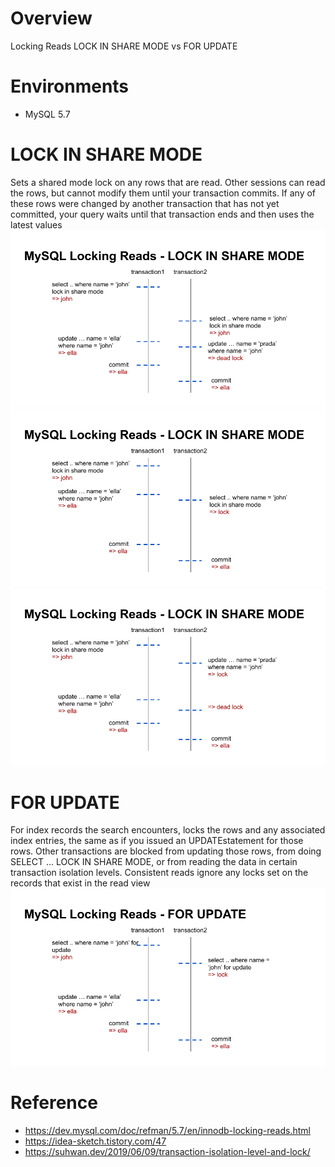 # Overview
Locking Reads
LOCK IN SHARE MODE vs FOR UPDATE

# Environments
* MySQL 5.7

# LOCK IN SHARE MODE
Sets a shared mode lock on any rows that are read. Other sessions can read the rows, but cannot modify them until your transaction commits. If any of these rows were changed by another transaction that has not yet committed, your query waits until that transaction ends and then uses the latest values<br>
![alt text](lock_in_share_mode1.png)<br>
![alt text](lock_in_share_mode2.png)<br>
![alt text](lock_in_share_mode3.png)<br>

# FOR UPDATE
For index records the search encounters, locks the rows and any associated index entries, the same as if you issued an UPDATEstatement for those rows. Other transactions are blocked from updating those rows, from doing SELECT ... LOCK IN SHARE MODE, or from reading the data in certain transaction isolation levels. Consistent reads ignore any locks set on the records that exist in the read view<br>
![alt text](for_update1.png)<br>


# Reference
* https://dev.mysql.com/doc/refman/5.7/en/innodb-locking-reads.html
* https://idea-sketch.tistory.com/47
* https://suhwan.dev/2019/06/09/transaction-isolation-level-and-lock/
